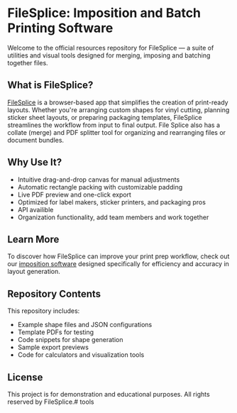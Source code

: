# FileSplice: Imposition and Batch Printing Software

Welcome to the official resources repository for FileSplice — a suite of utilities and visual tools designed for merging, imposing and batching together files.

## What is FileSplice?

[FileSplice](https://filesplice.com) is a browser-based app that simplifies the creation of print-ready layouts. Whether you're arranging custom shapes for vinyl cutting, planning sticker sheet layouts, or preparing packaging templates, FileSplice streamlines the workflow from input to final output. File Splice also has a collate (merge) and PDF splitter tool for organizing and rearranging files or document bundles. 

## Why Use It?

- Intuitive drag-and-drop canvas for manual adjustments
- Automatic rectangle packing with customizable padding
- Live PDF preview and one-click export
- Optimized for label makers, sticker printers, and packaging pros
- API availible
- Organization functionality, add team members and work together

## Learn More

To discover how FileSplice can improve your print prep workflow, check out our [imposition software](https://filesplice.com) designed specifically for efficiency and accuracy in layout generation.

## Repository Contents

This repository includes:

- Example shape files and JSON configurations
- Template PDFs for testing
- Code snippets for shape generation
- Sample export previews
- Code for calculators and visualization tools

## License

This project is for demonstration and educational purposes. All rights reserved by FileSplice.# tools
